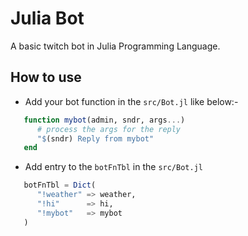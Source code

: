# Julia Bot
A basic twitch bot in Julia Programming Language.  

## How to use
* Add your bot function in the `src/Bot.jl` like below:-  
``` julia
   function mybot(admin, sndr, args...)
      # process the args for the reply
      "$(sndr) Reply from mybot"
   end
```
* Add entry to the `botFnTbl` in the `src/Bot.jl`
``` julia
   botFnTbl = Dict(
      "!weather" => weather,
      "!hi"      => hi,
      "!mybot"   => mybot
   )
```
